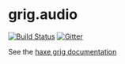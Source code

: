 # grig.audio

[![Build Status](https://travis-ci.org/osakared/grig.audio.svg?branch=master)](https://travis-ci.org/osakared/grig.audio)
[![Gitter](https://badges.gitter.im/haxe-grig/Lobby.svg)](https://gitter.im/haxe-grig/Lobby?utm_source=badge&utm_medium=badge&utm_campaign=pr-badge&utm_content=badge)

See the [haxe grig documentation](https://osakared.github.io/grig/)
